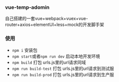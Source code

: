 ### vue-temp-adomin
自己搭建的一套vue+webpack+vuex+vue-router+axios+elementUI+less+mock的开发脚手架

### 使用
* `npm i` 安装包
* `npm start`或者`npm run dev` 启动本地开发环境
* `npm build` 打包 urls.js里的url请求同域
* `npm run build-test` 打包 urls.js里的url请求到测试服
* `npm run build-prod` 打包 urls.js里的url请求到生产服